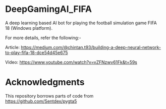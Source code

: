 # DeepGamingAI_FIFA
A deep learning based AI bot for playing the football simulation game FIFA 18 (Windows platform).

For more details, refer the following:-

Article: https://medium.com/@chintan.t93/building-a-deep-neural-network-to-play-fifa-18-dce54d45e675

Video: https://www.youtube.com/watch?v=vZFNzwv61Fk&t=59s


# Acknowledgments
This repository borrows parts of code from https://github.com/Sentdex/pygta5
